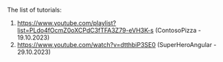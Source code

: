 The list of tutorials:

1. https://www.youtube.com/playlist?list=PLdo4fOcmZ0oXCPdC3fTFA3Z79-eVH3K-s (ContosoPizza - 19.10.2023)
2. https://www.youtube.com/watch?v=dtthbiP3SE0 (SuperHeroAngular - 29.10.2023)
